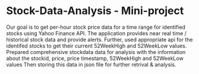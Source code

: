 # Stock-Data-Analysis - Mini-project
Our goal is to get per-hour stock price data for a time range for identified stocks using Yahoo Finance API. 
The application provides near real time / historical stock data and provide alerts.
Further, used appropriate api for the identifed stocks to get their current 52WeekHigh and 52WeekLow values.
Prepared comprehensive stockdata data for analysis with the information about the stockid, price, price timestamp, 52WeekHigh and 52WeekLow values
Then storing this data in json file for further retrival & analysis.
